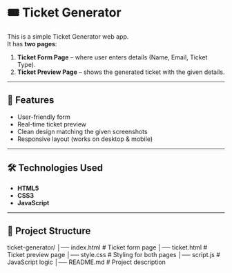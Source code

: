 # 🎟️ Ticket Generator

This is a simple Ticket Generator web app.  
It has **two pages**:

1. **Ticket Form Page** – where user enters details (Name, Email, Ticket Type).  
2. **Ticket Preview Page** – shows the generated ticket with the given details.

---

## 🚀 Features
- User-friendly form
- Real-time ticket preview
- Clean design matching the given screenshots
- Responsive layout (works on desktop & mobile)

---

## 🛠️ Technologies Used
- **HTML5**  
- **CSS3**  
- **JavaScript**

---

## 📂 Project Structure
ticket-generator/
│── index.html # Ticket form page
│── ticket.html # Ticket preview page
│── style.css # Styling for both pages
│── script.js # JavaScript logic
│── README.md # Project description
